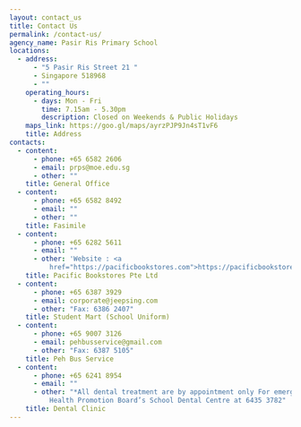 ```yaml
---
layout: contact_us
title: Contact Us
permalink: /contact-us/
agency_name: Pasir Ris Primary School
locations:
  - address:
      - "5 Pasir Ris Street 21 "
      - Singapore 518968
      - ""
    operating_hours:
      - days: Mon - Fri
        time: 7.15am - 5.30pm
        description: Closed on Weekends & Public Holidays
    maps_link: https://goo.gl/maps/ayrzPJP9Jn4sT1vF6
    title: Address
contacts:
  - content:
      - phone: +65 6582 2606
      - email: prps@moe.edu.sg
      - other: ""
    title: General Office
  - content:
      - phone: +65 6582 8492
      - email: ""
      - other: ""
    title: Fasimile
  - content:
      - phone: +65 6282 5611
      - email: ""
      - other: 'Website : <a
          href="https://pacificbookstores.com">https://pacificbookstores.com</a>'
    title: Pacific Bookstores Pte Ltd
  - content:
      - phone: +65 6387 3929
      - email: corporate@jeepsing.com
      - other: "Fax: 6386 2407"
    title: Student Mart (School Uniform)
  - content:
      - phone: +65 9007 3126
      - email: pehbusservice@gmail.com
      - other: "Fax: 6387 5105"
    title: Peh Bus Service
  - content:
      - phone: +65 6241 8954
      - email: ""
      - other: "*All dental treatment are by appointment only For emergency, please call
          Health Promotion Board’s School Dental Centre at 6435 3782"
    title: Dental Clinic
---
```

